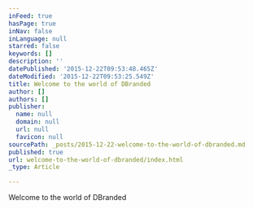 ```yaml
---
inFeed: true
hasPage: true
inNav: false
inLanguage: null
starred: false
keywords: []
description: ''
datePublished: '2015-12-22T09:53:48.465Z'
dateModified: '2015-12-22T09:53:25.549Z'
title: Welcome to the world of DBranded
author: []
authors: []
publisher:
  name: null
  domain: null
  url: null
  favicon: null
sourcePath: _posts/2015-12-22-welcome-to-the-world-of-dbranded.md
published: true
url: welcome-to-the-world-of-dbranded/index.html
_type: Article

---
```

Welcome to the world of DBranded